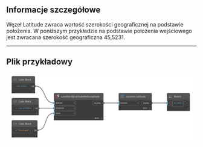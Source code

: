 ## Informacje szczegółowe
Węzeł Latitude zwraca wartość szerokości geograficznej na podstawie położenia. W poniższym przykładzie na podstawie położenia wejściowego jest zwracana szerokość geograficzna 45,5231.
___
## Plik przykładowy

![Latitude](./DynamoUnits.Location.Latitude_img.jpg)

